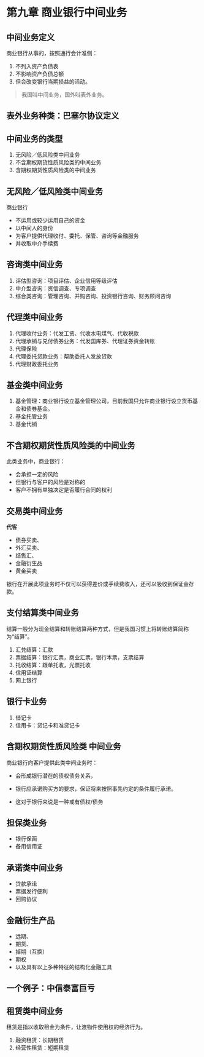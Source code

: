 # 第九章 商业银行中间业务 #

## 中间业务定义 ##

商业银行从事的，按照通行会计准侧：
1. 不列入资产负债表
2. 不影响资产负债总额
3. 但会改变银行当期损益的活动。

> 我国叫中间业务，国外叫表外业务。

## 表外业务种类：巴塞尔协议定义 ##

## 中间业务的类型 ##

1. 无风险／低风险类中间业务
2. 不含期权期货性质风险类的中间业务
3. 含期权期货性质风险类的中间业务

## 无风险／低风险类中间业务 ##

商业银行
* 不运用或较少运用自己的资金
* 以中间人的身份
* 为客户提供代理收付、委托、保管、咨询等金融服务
* 并收取中介手续费

## 咨询类中间业务 ##

1. 评估型咨询：项目评估、企业信用等级评估
2. 中介型咨询：资信调查、专项调查
3. 综合类咨询：管理咨询、并购咨询、投资银行咨询、财务顾问咨询

## 代理类中间业务 ##

1. 代理收付业务：代发工资、代收水电煤气、代收税款
2. 代理承销与兑付债券业务：代发国库券、代理证券资金转账
3. 代理保险
4. 代理委托贷款业务：帮助委托人发放贷款
5. 代理财政委托业务

## 基金类中间业务 ##

1. 基金管理：商业银行设立基金管理公司，目前我国只允许商业银行设立货币基金和债券基金。
2. 基金托管业务
3. 基金代销


## 不含期权期货性质风险类的中间业务 ##
此类业务中，商业银行：
* 会承担一定的风险
* 但银行与客户的风险是对称的
* 客户不拥有单独决定是否履行合同的权利

## 交易类中间业务 ##

**代客**

* 债券买卖、
* 外汇买卖、
* 结售汇、
* 金融衍生品
* 黄金买卖

银行在开展此项业务时不仅可以获得差价或手续费收入，还可以吸收到保证金存款。

## 支付结算类中间业务  ##

结算一般分为现金结算和转账结算两种方式，但是我国习惯上将转账结算简称为“结算”。

1. 汇兑结算：汇款
2. 票据结算：银行汇票，商业汇票，银行本票，支票结算
3. 托收结算：跟单托收，光票托收
4. 信用证结算
5. 网上银行

## 银行卡业务 ##

1. 借记卡
2. 信用卡：贷记卡和准贷记卡

##  含期权期货性质风险类 中间业务  ##


商业银行向客户提供此类中间业务时：
* 会形成银行潜在的债权债务关系，

* 银行应承诺购买方的要求，保证将来按照事先约定的条件履行承诺。

* 这对于银行来说是一种或有债权/债务

## 担保类业务 ##

* 银行保函
* 备用信用证

## 承诺类中间业务 ##

* 贷款承诺
* 票据发行便利
* 回购协议


## 金融衍生产品 ##

* 远期、
* 期货、
* 掉期（互换）
* 期权
* 以及具有以上多种特征的结构化金融工具

## 一个例子：中信泰富巨亏 ##

## 租赁类中间业务 ##

租赁是指以收取租金为条件，让渡物件使用权的经济行为。

1. 融资租赁：长期租赁
2. 经营性租赁：短期租赁


